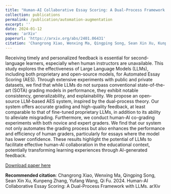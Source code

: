 ```yaml
---
title: "Human-AI Collaborative Essay Scoring: A Dual-Process Framework with LLMs"
collection: publications
permalink: /publication/automation-augmentation
excerpt: ''
date: 2024-01-12
venue: 'arXiv'
paperurl: 'https://arxiv.org/abs/2401.06431'
citation: 'Changrong Xiao, Wenxing Ma, Qingping Song, Sean Xin Xu, Kunpeng Zhang, Yufang Wang, Qi Fu. 2024. Human-AI Collaborative Essay Scoring: A Dual-Process Framework with LLMs. arXiv'
---
```

Receiving timely and personalized feedback is essential for second-language learners, especially when human instructors are unavailable. This study explores the effectiveness of Large Language Models (LLMs), including both proprietary and open-source models, for Automated Essay Scoring (AES). Through extensive experiments with public and private datasets, we find that while LLMs do not surpass conventional state-of-the-art (SOTA) grading models in performance, they exhibit notable consistency, generalizability, and explainability. We propose an open-source LLM-based AES system, inspired by the dual-process theory. Our system offers accurate grading and high-quality feedback, at least comparable to that of fine-tuned proprietary LLMs, in addition to its ability to alleviate misgrading. Furthermore, we conduct human-AI co-grading experiments with both novice and expert graders. We find that our system not only automates the grading process but also enhances the performance and efficiency of human graders, particularly for essays where the model has lower confidence. These results highlight the potential of LLMs to facilitate effective human-AI collaboration in the educational context, potentially transforming learning experiences through AI-generated feedback.

[Download paper here](https://arxiv.org/abs/2401.06431)

**Recommended citation**: Changrong Xiao, Wenxing Ma, Qingping Song, Sean Xin Xu, Kunpeng Zhang, Yufang Wang, Qi Fu. 2024. Human-AI Collaborative Essay Scoring: A Dual-Process Framework with LLMs. arXiv